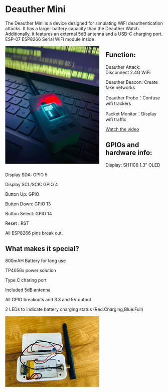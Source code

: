 # Deauther Mini

The Deauther Mini is a device designed for simulating WiFi deauthentication attacks. It has a larger battery capacity than the Deauther Watch. Additionally, it features an external 5dB antenna and a USB-C charging port. ESP-07 ESP8266 Serial WiFi module inside

<img src="https://github.com/0V-N/Seasides2025/blob/main/Images/Dmini1.jpg" alt=" Deauther mini" style="width: 300px; float: left; margin-right: 20px;">

## Function:
Deauther Attack: Disconnect 2.4G WiFi

Deauther Beacon: Create fake networks

Deauther Probe：Confuse wifi trackers

Packet Monitor：Display wifi traffic

[Watch the video](https://github.com/0V-N/Seasides2025/blob/main/Images/D%20Mini.mp4)
## GPIOs and hardware info:
Display: SH1106 1.3" OLED

Display SDA: GPIO 5

Display SCL/SCK: GPIO 4

Button Up: GPIO 

Button Down: GPIO 13

Button Select: GPIO 14

Reset : RST

All ESP8266 pins break out.


## What makes it special?
800mAH Battery for long use

TP4056x power solution

Type C charing port

Included 5dB antenna

All GPIO breakouts and 3.3 and 5V output

2 LEDs to indicate battery charging status (Red:Charging,Blue:Full)

<img src="https://github.com/0V-N/Seasides2025/blob/main/Images/Deauther%20Mini%20Battery.jpg" alt="welcome" style="width: 300px; float: left; margin-right: 20px;">

